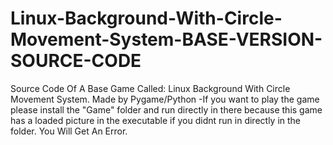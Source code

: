 # Linux-Background-With-Circle-Movement-System-BASE-VERSION-SOURCE-CODE
Source Code Of A Base Game Called: Linux Background With Circle Movement System. Made by Pygame/Python
-If you want to play the game please install the "Game" folder and run directly in there because this game has a loaded picture in the executable
if you didnt run in directly in the folder. You Will Get An Error.
